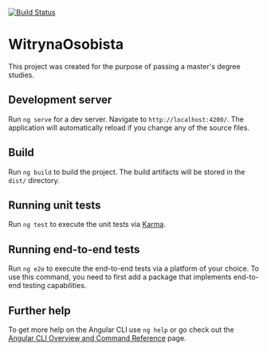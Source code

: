 [![Build Status](https://dev.azure.com/Samulakmikolaj/personal-website/_apis/build/status/majki741.personal-website?branchName=main)](https://dev.azure.com/Samulakmikolaj/personal-website/_build/latest?definitionId=6&branchName=main)

# WitrynaOsobista

This project was created for the purpose of passing a master's degree studies.

## Development server

Run `ng serve` for a dev server. Navigate to `http://localhost:4200/`. The application will automatically reload if you change any of the source files.

## Build

Run `ng build` to build the project. The build artifacts will be stored in the `dist/` directory.

## Running unit tests

Run `ng test` to execute the unit tests via [Karma](https://karma-runner.github.io).

## Running end-to-end tests

Run `ng e2e` to execute the end-to-end tests via a platform of your choice. To use this command, you need to first add a package that implements end-to-end testing capabilities.

## Further help

To get more help on the Angular CLI use `ng help` or go check out the [Angular CLI Overview and Command Reference](https://angular.io/cli) page.
